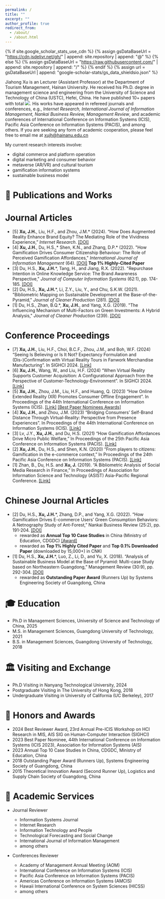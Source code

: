 ```yaml
---
permalink: /
title: ""
excerpt: ""
author_profile: true
redirect_from: 
  - /about/
  - /about.html
---
```


{% if site.google_scholar_stats_use_cdn %}
{% assign gsDataBaseUrl = "https://cdn.jsdelivr.net/gh/" | append: site.repository | append: "@" %}
{% else %}
{% assign gsDataBaseUrl = "https://raw.githubusercontent.com/" | append: site.repository | append: "/" %}
{% endif %}
{% assign url = gsDataBaseUrl | append: "google-scholar-stats/gs_data_shieldsio.json" %}

<span class='anchor' id='about-me'></span>

Jiahong Xu is an Lecturer (Assistant Professor) at the Department of Tourism Management, Hainan University. He received his Ph.D. degree in management science and engineering from the University of Science and Technology of China (USTC), Hefei, China. He have published 10+ papers with total <a href='https://scholar.google.com/citations?user=B26bu8EAAAAJ'><img src="https://img.shields.io/endpoint?url={{ url | url_encode }}&logo=Google%20Scholar&labelColor=f6f6f6&color=9cf&style=flat&label=citations"></a>. His works have appeared in refereed journals and conferences, e.g., _Internet Research, International Journal of Information Management, Nankai Business Review, Management Review_, and academic conferences of International Conference on Information Systems (ICIS), Pacific Asia Conference on Information Systems (PACIS), and among others. If you are seeking any form of academic cooperation, please feel free to email me at xujh@hainanu.edu.cn 

My current research interests involve: 
* digital commerce and platform operation
* digital marketing and consumer behavior
* metaverse (AR/VR) and cultural tourism 
* gamification information systems
* sustainable business model


<span class='anchor' id='-publication'></span>
# 📝 Publications and Works

Journal Articles
======
* [5] **Xu, J.H.**, Liu, H.F., and Zhou, J.M.* (2024). “How Does Augmented Reality Enhance Brand Equity? The Mediating Role of the Vividness Experience,” _Internet Research_. [[DOI]](https://doi.org/10.1108/INTR-09-2023-0738)
* [4]	**Xu, J.H**., Du, H.S.,* Shen, K.N., and Zhang, D.P.* (2022). "How Gamification Drives Consumer Citizenship Behaviour: The Role of Perceived Gamification Affordances," _International Journal of Information Management_ (64). [[DOI]](https://doi.org/10.1016/j.ijinfomgt.2022.102477) **Top 1% Highly-Cited Paper**
* [3]	Du, H.S., **Xu, J.H.***, Tang, H., and Jiang, R.X. (2022). "Repurchase Intention in Online Knowledge Service: The Brand Awareness Perspective," _Journal of Computer Information Systems_ (62:1), pp. 174-185. [[DOI]](https://doi.org/10.1080/08874417.2020.1759159)
* [2]	Du, H.S., **Xu, J.H.***, Li, Z.Y., Liu, Y., and Chu, S.K.W. (2021). "Bibliometric Mapping on Sustainable Development at the Base-of-the-Pyramid," _Journal of Cleaner Production_ (281). [[DOI]](https://doi.org/10.1016/j.jclepro.2020.125290)
* [1]	Du, H.S., Zhan, B.Q.*, **Xu, J.H.**, and Yang, X.G. (2019). "The Influencing Mechanism of Multi-Factors on Green Investments: A Hybrid Analysis," _Journal of Cleaner Production_ (239). [[DOI]](https://doi.org/10.1016/j.jclepro.2019.117977)

Conference Proceedings
======
* [7] **Xu, J.H.**, Liu, H.F., Choi, B.C.F., Zhou, J.M., and Boh, W.F. (2024) “Seeing Is Believing or Is It Not? Expectancy Formulation and (Dis-)Confirmation with Virtual Reality Tours in Fanwork Merchandise Manufacturing”. In SIGHCI 2024. [[Link]](https://aisel.aisnet.org/sighci2024/2)
* [6] **Xu, J.H.**, Wang, W., and Liu, H.F. (2024) “When Virtual Reality Supports Customer Acquisition: A Configurational Approach from the Perspective of Customer-Technology-Environment”. In SIGHCI 2024. [[Link]](https://aisel.aisnet.org/sighci2024/7)
* [5]	**Xu, J.H.**, Zhou, J.M., Liu, H.F., and Huang, Q. (2023) “How Online Extended Reality (XR) Promotes Consumer Offline Engagement”. In Proceedings of the 44th International Conference on Information Systems (ICIS). [[Link]](https://aisel.aisnet.org/icis2023/emobilecomm/emobilecomm/2/) [[Best Paper Nominees Awards]](https://aisel.aisnet.org/icis2023/awards.html)
* [4]	**Xu, J.H.**, and Zhou, J.M. (2023) “Bridging Consumers’ Self-Brand Distance Through Virtual-Reality: Perspective from Presence Experiences”. In Proceedings of the 44th International Conference on Information Systems (ICIS). [[Link]](https://aisel.aisnet.org/icis2023/techandfow/techandfow/10/)
* [3]	Lv, J.Y., **Xu, J.H.**, and Du, H.S. (2021) “How Gamification Affordances Drive Micro Public Welfare,” In Proceedings of the 25th Pacific Asia Conference on Information Systems (PACIS). [[Link]](https://aisel.aisnet.org/pacis2021/187/)
* [2]	**Xu, J.H.**, Du, H.S., and Shen, K.N. (2020) “From players to citizens: Gamification in the e-commerce context,” In Proceedings of the 24th Pacific Asia Conference on Information Systems (PACIS). [[Link]](https://aisel.aisnet.org/pacis2020/233/)
* [1]	Zhan, B., Du, H.S. and **Xu, J.** (2019). “A Bibliometric Analysis of Social Media Research in Finance,” In Proceedings of Association for Information Science and Technology (ASIST) Asia-Pacific Regional Conference. [[Link]](https://asistdl.onlinelibrary.wiley.com/pb-assets/assets/23739231/ASIST-AP%202019%20Conference%20Proceedings-1606758940430.pdf)

Chinese Journal Articles
======
* [2]	Du, H.S., **Xu, J.H.***, Zhang, D.P., and Yang, X.G. (2022). “How Gamification Drives E-commerce Users’ Green Consumption Behaviors: A Netnography Study of Ant-Forest,” Nankai Business Review (25:2), pp. 191-204. [[DOI]](https://doi.org/10.3969/j.issn.1008-3448.2022.02.019)
  * rewarded as **Annual Top 10 Case Studies** in China (Ministry of Education, CDGDC) [[Award]](https://case.cdgdc.edu.cn//index/sfalyj.do)
  * rewarded as **Top 1% Highly Cited Paper** and **Top 0.1% Downloaded Paper** (downloaded by 15,000+) in CNKI
* [1]	Du, H.S., **Xu, J.H.***, Luo, Z., Li, D., and Yu, X. (2018). “Analysis of Sustainable Business Model at the Base of Pyramid: Multi-case Study based on Northeastern Guangdong,” Management Review (30:9), pp. 292-304. [[DOI]](https://doi.org/10.14120/j.cnki.cn11-5057/f.2018.09.027)
  * rewarded as **Outstanding Paper Award** (Runners Up) by Systems Engineering Society of Guangdong, China


<span class='anchor' id='-education'></span>
# 🎓 Education
* Ph.D in Management Sciences, University of Science and Technology of China, 2025
* M.S. in Management Sciences, Guangdong University of Technology, 2021
* B.S. in Management Sciences, Guangdong University of Technology, 2018

<span class='anchor' id='-visiting'></span>
# 🏛️ Visiting and Exchange
* Ph.D Visiting in Nanyang Technological University, 2024
* Postgraduate Visiting in The University of Hong Kong, 2018
* Undergraduate Visiting in University of California (UC Berkeley), 2017


<span class='anchor' id='-awards'></span>
# 🏅 Honors and Awards
* 2024 Best Reviewer Award, 23rd Annual Pre-ICIS Workshop on HCI Research in MIS, AIS SIG on Human-Computer Interaction (SIGHCI)
* 2023 Best Paper Nominee, 44th International Conference on Information Systems (ICIS 2023), Association for Information Systems (AIS)
* 2023 Annual Top 10 Case Studies in China, CDGDC, Ministry of Education, China 
* 2018 Outstanding Paper Award (Runners Up), Systems Engineering Society of Guangdong, China
* 2015 Theoretical Innovation Award (Second Runner Up), Logistics and Supply Chain Society of Guangdong, China


<span class='anchor' id='-services'></span>
# 📖 Academic Services
* Journal Reviewer
  * Information Systems Journal
  * Internet Research
  * Information Technology and People
  * Technological Forecasting and Social Change
  * International Journal of Information Management
  * among others

* Conferences Reviewer 
  * Academy of Management Annual Meeting (AOM)
  * International Conference on Information Systems (ICIS)
  * Pacific Asia Conference on Information Systems (PACIS)
  * Americas Conference on Information Systems (AMCIS)
  * Hawaii International Conference on System Sciences (HICSS)
  * among others


